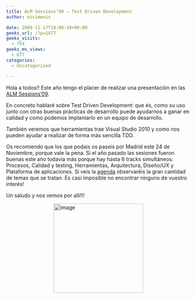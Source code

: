 ```yaml
---
title: ALM Sessions’09 – Test Driven Development
author: eiximenis

date: 2009-11-17T18:00:19+00:00
geeks_url: /?p=1477
geeks_visits:
  - 754
geeks_ms_views:
  - 677
categories:
  - Uncategorized

---
```

Hola a todos!! Este año tengo el placer de realizar una presentación en las [ALM Sessions’09][1].

En concreto hablaré sobre Test Driven Development: que és, como su uso junto con otras buenas prácticas de desarrollo puede ayudarnos a ganar en calidad y como podemos implantarlo en un equipo de desarrollo.

También veremos que herramientas trae Visual Studio 2010 y como nos pueden ayudar a realizar de forma más sencilla TDD.

Os recomiendo que los que podais os paseis por Madrid este 24 de Noviembre, porque vale la pena. Si el año pasado las sesiones fueron buenas este año todavía más porque hay hasta 6 tracks simultáneos: Procesos, Calidad y testing, Herramientas, Arquitectura, Diseño/UX y Plataforma de aplicaciones. Si veis la [agenda][2] observaréis la gran cantidad de temas que se tratan. Es casi imposible no encontrar ninguno de vuestro interés!

Un saludo y nos vemos por allí!!!

[<img style="border-bottom: 0px; border-left: 0px; display: block; float: none; margin-left: auto; border-top: 0px; margin-right: auto; border-right: 0px" title="image" border="0" alt="image" src="http://geeks.ms/cfs-file.ashx/__key/CommunityServer.Blogs.Components.WeblogFiles/etomas/image_5F00_thumb_5F00_38F76192.png" width="244" height="244" />][3]

 [1]: http://www.microsoft.com/spain/visualstudio/alm09/
 [2]: http://www.microsoft.com/spain/visualstudio/ALM09/agenda.aspx
 [3]: http://geeks.ms/cfs-file.ashx/__key/CommunityServer.Blogs.Components.WeblogFiles/etomas/image_5F00_0F9407C6.png